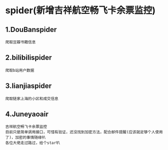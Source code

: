 # spider(新增吉祥航空畅飞卡余票监控)

## 1.DouBanspider
    爬取豆瓣书籍信息
## 2.bilibilispider
    爬取b站用户数据
## 3.lianjiaspider
    爬取链家上海的小区和成交信息
## 4.Juneyaoair
    吉祥航空畅飞卡余票监控
    目前只是简单调用接口，可惜有验证，还没找到加密方法，配合邮件提醒(应该就足够个人使用了)，加密的事情随缘叭
    各位大佬走过路过，给个star叭
